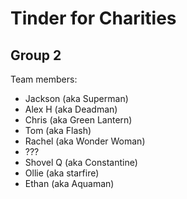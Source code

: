 # Tinder for Charities
## Group 2

Team members:
* Jackson (aka Superman)
* Alex H (aka Deadman)
* Chris (aka Green Lantern)
* Tom (aka Flash)
* Rachel (aka Wonder Woman)
* ???
* Shovel Q (aka Constantine)
* Ollie (aka starfire)
* Ethan (aka Aquaman)
